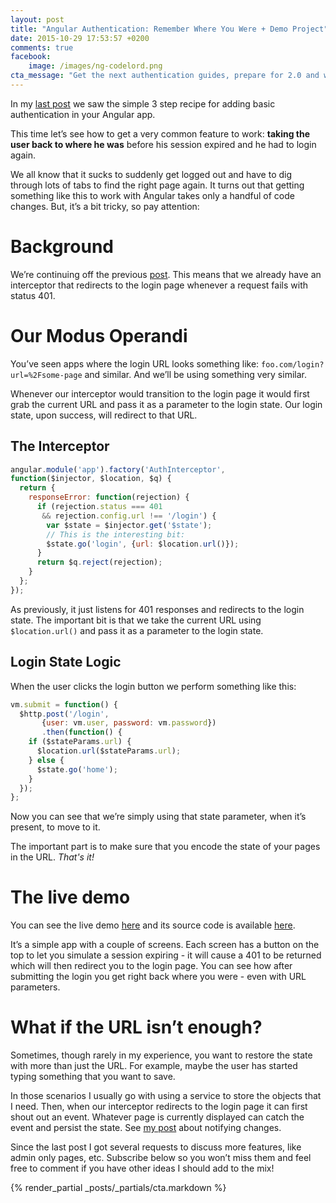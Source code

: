 ```yaml
---
layout: post
title: "Angular Authentication: Remember Where You Were + Demo Project"
date: 2015-10-29 17:53:57 +0200
comments: true
facebook:
    image: /images/ng-codelord.png
cta_message: "Get the next authentication guides, prepare for 2.0 and write maintainble Angular!"
---
```


In my [last post](http://www.codelord.net/2015/10/22/angular-authentication-3-step-recipe/) we saw the simple 3 step recipe for adding basic authentication in your Angular app.

This time let’s see how to get a very common feature to work: **taking the user back to where he was** before his session expired and he had to login again.

We all know that it sucks to suddenly get logged out and have to dig through lots of tabs to find the right page again. It turns out that getting something like this to work with Angular takes only a handful of code changes. But, it’s a bit tricky, so pay attention:

# Background

We’re continuing off the previous [post](http://www.codelord.net/2015/10/22/angular-authentication-3-step-recipe/). This means that we already have an interceptor that redirects to the login page whenever a request fails with status 401.

# Our Modus Operandi

You’ve seen apps where the login URL looks something like: `foo.com/login?url=%2Fsome-page` and similar. And we’ll be using something very similar. 

Whenever our interceptor would transition to the login page it would first grab the current URL and pass it as a parameter to the login state. Our login state, upon success, will redirect to that URL.

## The Interceptor

```javascript
angular.module('app').factory('AuthInterceptor',
function($injector, $location, $q) {
  return {
    responseError: function(rejection) {
      if (rejection.status === 401
       && rejection.config.url !== '/login') {
        var $state = $injector.get('$state');
        // This is the interesting bit:
        $state.go('login', {url: $location.url()});
      }
      return $q.reject(rejection);
    }
  };
});
```

As previously, it just listens for 401 responses and redirects to the login state. The important bit is that we take the current URL using `$location.url()` and pass it as a parameter to the login state.

## Login State Logic

When the user clicks the login button we perform something like this:

```javascript
vm.submit = function() {
  $http.post('/login',
       {user: vm.user, password: vm.password})
       .then(function() {
    if ($stateParams.url) {
      $location.url($stateParams.url);
    } else {
      $state.go('home');
    }
  });
};
```

Now you can see that we’re simply using that state parameter, when it’s present, to move to it.

The important part is to make sure that you encode the state of your pages in the URL. *That's it!*

# The live demo

You can see the live demo [here](http://abyx.github.io/angular-basic-authentication-skeleton/) and its source code is available [here](https://github.com/abyx/angular-basic-authentication-skeleton).

It’s a simple app with a couple of screens. Each screen has a button on the top to let you simulate a session expiring - it will cause a 401 to be returned which will then redirect you to the login page. You can see how after submitting the login you get right back where you were - even with URL parameters.

# What if the URL isn’t enough?

Sometimes, though rarely in my experience, you want to restore the state with more than just the URL. For example, maybe the user has started typing something that you want to save.

In those scenarios I usually go with using a service to store the objects that I need. Then, when our interceptor redirects to the login page it can first shout out an event. Whatever page is currently displayed can catch the event and persist the state. See [my post](http://www.codelord.net/2015/05/04/angularjs-notifying-about-changes-from-services-to-controllers/) about notifying changes.

Since the last post I got several requests to discuss more features, like admin only pages, etc. Subscribe below so you won’t miss them and feel free to comment if you have other ideas I should add to the mix!

{% render_partial _posts/_partials/cta.markdown %}
